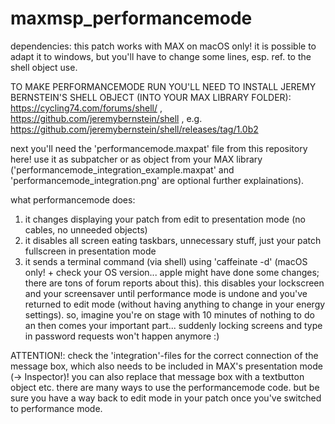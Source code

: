 # maxmsp_performancemode

dependencies:
this patch works with MAX on macOS only! it is possible to adapt it to windows, but you'll have to change some lines, esp. ref. to the shell object use.

TO MAKE PERFORMANCEMODE RUN YOU'LL NEED TO INSTALL JEREMY BERNSTEIN'S SHELL OBJECT (INTO YOUR MAX LIBRARY FOLDER):
https://cycling74.com/forums/shell/ , https://github.com/jeremybernstein/shell , e.g. https://github.com/jeremybernstein/shell/releases/tag/1.0b2 

next you'll need the 'performancemode.maxpat' file from this repository here!
use it as subpatcher or as object from your MAX library ('performancemode_integration_example.maxpat' and 'performancemode_integration.png' are optional further explainations).

what performancemode does:
1. it changes displaying your patch from edit to presentation mode (no cables, no unneeded objects)
2. it disables all screen eating taskbars, unnecessary stuff, just your patch fullscreen in presentation mode
3. it sends a terminal command (via shell) using 'caffeinate -d' (macOS only! + check your OS version... apple might have done some changes; there are tons of forum reports about this). this disables your lockscreen and your screensaver until performance mode is undone and you've returned to edit mode (without having anything to change in your energy settings). so, imagine you're on stage with 10 minutes of nothing to do an then comes your important part... suddenly locking screens and type in password requests won't happen anymore :)


ATTENTION!: check the 'integration'-files for the correct connection of the message box, which also needs to be included in MAX's presentation mode (-> Inspector)! you can also replace that message box with a textbutton object etc. there are many ways to use the performancemode code. but be sure you have a way back to edit mode in your patch once you've switched to performance mode.

